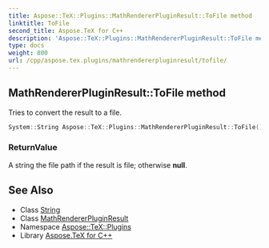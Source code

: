 ```yaml
---
title: Aspose::TeX::Plugins::MathRendererPluginResult::ToFile method
linktitle: ToFile
second_title: Aspose.TeX for C++
description: 'Aspose::TeX::Plugins::MathRendererPluginResult::ToFile method. Tries to convert the result to a file in C++.'
type: docs
weight: 800
url: /cpp/aspose.tex.plugins/mathrendererpluginresult/tofile/
---
```

## MathRendererPluginResult::ToFile method


Tries to convert the result to a file.

```cpp
System::String Aspose::TeX::Plugins::MathRendererPluginResult::ToFile() override
```


### ReturnValue

A string the file path if the result is file; otherwise **null**.

## See Also

* Class [String](../../../system/string/)
* Class [MathRendererPluginResult](../)
* Namespace [Aspose::TeX::Plugins](../../)
* Library [Aspose.TeX for C++](../../../)
